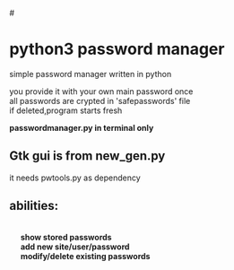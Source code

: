 
#<h1> python3 password manager</h1>
simple password manager written in python<br>

you provide it with your own main password once<br>
all passwords are crypted in 'safepasswords' file<br>
if deleted,program starts fresh<br>

<b>passwordmanager.py in terminal only</b><br>

<h2>Gtk gui is from new_gen.py</h2>
it needs pwtools.py as dependency<br>


<h2><b>abilities:</h2><br>
&nbsp;&nbsp;&nbsp;&nbsp;&nbsp; show stored passwords<br>
&nbsp;&nbsp;&nbsp;&nbsp;&nbsp; add new site/user/password<br>
&nbsp;&nbsp;&nbsp;&nbsp;&nbsp; modify/delete existing passwords</b><br>


